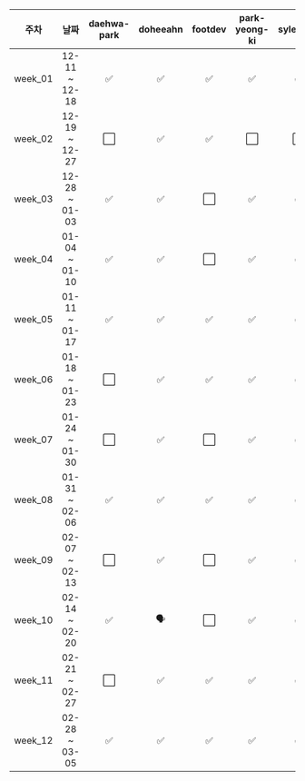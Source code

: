 |   주차    |      날짜       |  daehwa-park  |  doheeahn  |  footdev  |  park-yeong-ki  |  sylee723  |  Park-Jaehyeon98  |
|:-------:|:-------------:|:-------:|:---------:|:--------:|:------------:|:-----------:| :-----------:|
| week_01 | 12-11 ~ 12-18 |    ✅    |     ✅     |    ✅     |      ✅      |     ✅     |     ✅     |
| week_02 | 12-19 ~ 12-27 |    ⬜    |     ✅     |    ✅     |      ⬜      |     ⬜     |     ⬜     |
| week_03 | 12-28 ~ 01-03 |    ✅    |     ✅     |    ⬜     |      ✅      |     ✅     |     ✅     |
| week_04 | 01-04 ~ 01-10 |    ✅    |     ✅     |    ⬜     |      ✅      |     ✅     |     🎉     |
| week_05 | 01-11 ~ 01-17 |    ✅    |     ✅     |    ✅     |      ✅      |     ✅     |     🎉     |
| week_06 | 01-18 ~ 01-23 |    ⬜    |     ✅     |    ✅     |      ✅      |     ✅     |     🎉     |
| week_07 | 01-24 ~ 01-30 |    ⬜    |     ✅     |    ⬜     |      ✅      |     ✅     |     🎉     |
| week_08 | 01-31 ~ 02-06 |    ✅    |     ✅     |    ✅     |      ✅      |     ✅     |     🎉     |
| week_09 | 02-07 ~ 02-13 |    ⬜    |     ✅     |    ⬜     |      ✅      |     ✅     |     🎉     |
| week_10 | 02-14 ~ 02-20 |    ✅    |     🗣️     |    ⬜     |      ✅      |     ✅     |     🎉     |
| week_11 | 02-21 ~ 02-27 |    ⬜    |     ✅     |    ✅     |      ✅      |     ✅     |     🎉     |
| week_12 | 02-28 ~ 03-05 |    ✅    |     ✅     |    ✅     |      ✅      |     ✅     |     🎉     |

